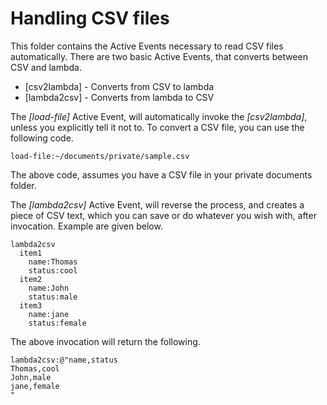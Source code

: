 Handling CSV files
===============

This folder contains the Active Events necessary to read CSV files automatically. There are two basic Active Events, that converts between CSV and lambda.

* [csv2lambda] - Converts from CSV to lambda
* [lambda2csv] - Converts from lambda to CSV

The *[load-file]* Active Event, will automatically invoke the *[csv2lambda]*, unless you explicitly tell it not to. To convert a CSV file, you can use the 
following code.

```
load-file:~/documents/private/sample.csv
```

The above code, assumes you have a CSV file in your private documents folder.

The *[lambda2csv]* Active Event, will reverse the process, and creates a piece of CSV text, which you can save or do whatever you wish with, after invocation.
Example are given below.

```
lambda2csv
  item1
    name:Thomas
    status:cool
  item2
    name:John
    status:male
  item3
    name:jane
    status:female
```

The above invocation will return the following.

```
lambda2csv:@"name,status
Thomas,cool
John,male
jane,female
"
```
